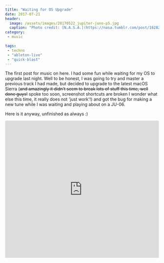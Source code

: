 ```yaml
---
title: "Waiting for OS Upgrade"
date: 2017-07-21
header:
  image: /assets/images/20170522_jupiter-juno-p5.jpg
  caption: "Photo credit: [N.A.S.A.](https://nasa.tumblr.com/post/162828438059/solar-system-things-to-know-this-week)"
category:
 - music
 
tags:
 - techno
 - "ableton-live"
 - "quick-blast"
---
```


The first post for music on here. I had some fun while waiting for my OS to upgrade 
last night. Well to be honest, I was going to try and master a previous track I had made,
but decided to upgrade to the latest macOS Sierra (~~and amazingly it didn't seem to break 
lots of stuff this time, well done guys!~~ spoke too soon, screenshot shortcuts are broken
I wonder what else this time, it really does not 'just work'!) and got the bug for making a 
new tune while I was waiting and playing about on a JU-06.

Here is it anyway, unfinished as always :)

<iframe width="100%" height="450" scrolling="no" frameborder="no" src="https://w.soundcloud.com/player/?url=https%3A//api.soundcloud.com/tracks/334337766&amp;auto_play=false&amp;hide_related=false&amp;show_comments=true&amp;show_user=true&amp;show_reposts=false&amp;visual=true"></iframe>



